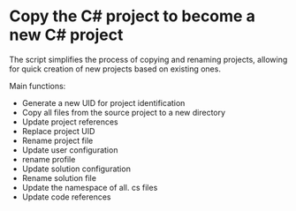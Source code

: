 # Copy the C# project to become a new C# project
The script simplifies the process of copying and renaming projects, allowing for quick creation of new projects based on existing ones.

Main functions:
- Generate a new UID for project identification
- Copy all files from the source project to a new directory
- Update project references
- Replace project UID
- Rename project file
- Update user configuration
- rename profile
- Update solution configuration
- Rename solution file
- Update the namespace of all. cs files
- Update code references

